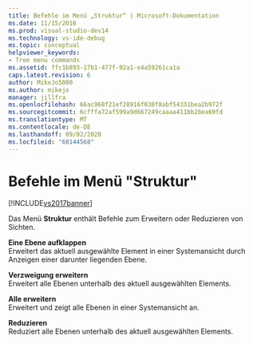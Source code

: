```yaml
---
title: Befehle im Menü „Struktur“ | Microsoft-Dokumentation
ms.date: 11/15/2016
ms.prod: visual-studio-dev14
ms.technology: vs-ide-debug
ms.topic: conceptual
helpviewer_keywords:
- Tree menu commands
ms.assetid: ffc1b893-17b1-477f-92a1-e4a59261ca1a
caps.latest.revision: 6
author: MikeJo5000
ms.author: mikejo
manager: jillfra
ms.openlocfilehash: 66ac968f21ef28916f038f8abf54331bea2b972f
ms.sourcegitcommit: 6cfffa72af599a9d667249caaaa411bb28ea69fd
ms.translationtype: MT
ms.contentlocale: de-DE
ms.lasthandoff: 09/02/2020
ms.locfileid: "68144568"
---
```

# <a name="tree-menu-commands"></a>Befehle im Menü "Struktur"
[!INCLUDE[vs2017banner](../includes/vs2017banner.md)]

Das Menü **Struktur** enthält Befehle zum Erweitern oder Reduzieren von Sichten.  
  
 **Eine Ebene aufklappen**  
 Erweitert das aktuell ausgewählte Element in einer Systemansicht durch Anzeigen einer darunter liegenden Ebene.  
  
 **Verzweigung erweitern**  
 Erweitert alle Ebenen unterhalb des aktuell ausgewählten Elements.  
  
 **Alle erweitern**  
 Erweitert und zeigt alle Ebenen in einer Systemansicht an.  
  
 **Reduzieren**  
 Reduziert alle Ebenen unterhalb des aktuell ausgewählten Elements.
